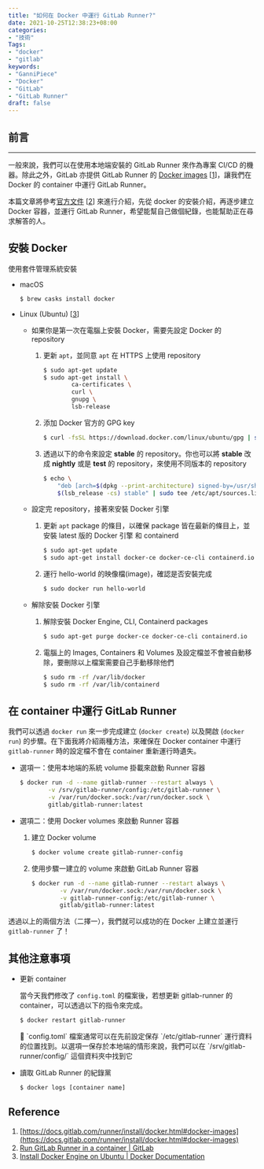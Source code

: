 ```yaml
---
title: "如何在 Docker 中運行 GitLab Runner?"
date: 2021-10-25T12:38:23+08:00
categories:
- "技術"
Tags: 
- "docker"
- "gitlab"
keywords:
- "GanniPiece"
- "Docker"
- "GitLab"
- "GitLab Runner"
draft: false
---
```

<!--more-->

## 前言
---

一般來說，我們可以在使用本地端安裝的 GitLab Runner 來作為專案 CI/CD 的機器。除此之外，GitLab 亦提供 GitLab Runner 的 [Docker images](https://docs.gitlab.com/runner/install/docker.html#docker-images) [[1](https://www.notion.so/Docker-GitLab-Runner-54d82b53020e4ea3887363992cc8cd63)]，讓我們在 Docker 的 container 中運行 GitLab Runner。

本篇文章將參考[官方文件](https://docs.gitlab.com/runner/install/docker.html) [[2](https://www.notion.so/Docker-GitLab-Runner-54d82b53020e4ea3887363992cc8cd63)] 來進行介紹，先從 docker 的安裝介紹，再逐步建立 Docker 容器，並運行 GitLab Runner，希望能幫自己做個紀錄，也能幫助正在尋求解答的人。

## 安裝 Docker

使用套件管理系統安裝

- macOS
    
    ```bash
    $ brew casks install docker
    ```
    
- Linux (Ubuntu) [[3](https://www.notion.so/Docker-GitLab-Runner-54d82b53020e4ea3887363992cc8cd63)]
    - 如果你是第一次在電腦上安裝 Docker，需要先設定 Docker 的 repository
        1. 更新 `apt`，並同意 `apt` 在 HTTPS 上使用 repository
            
            ```bash
            $ sudo apt-get update
            $ sudo apt-get install \
                    ca-certificates \
                    curl \
                    gnupg \
                    lsb-release
            ```
            
        2. 添加 Docker 官方的 GPG key
            
            ```bash
            $ curl -fsSL https://download.docker.com/linux/ubuntu/gpg | sudo gpg --dearmor -o /usr/share/keyring.gpg
            ```
            
        3. 透過以下的命令來設定 **stable** 的 repository。你也可以將 **stable** 改成 **nightly** 或是 **test** 的 repository，來使用不同版本的 repository
            
            ```bash
            $ echo \
                "deb [arch=$(dpkg --print-architecture) signed-by=/usr/share/keyrings/docker-archive-keyring.gpg] https://download.docker.com/linux/ubuntu \
                $(lsb_release -cs) stable" | sudo tee /etc/apt/sources.list.d/docker.list > /dev/null
            ```
            
    - 設定完 repository，接著來安裝 Docker 引擎
        1. 更新 `apt` package 的條目，以確保 package 皆在最新的條目上，並安裝 latest 版的 Docker 引擎 和 containerd
            
            ```bash
            $ sudo apt-get update
            $ sudo apt-get install docker-ce docker-ce-cli containerd.io
            ```
            
        2. 運行 hello-world 的映像檔(image)，確認是否安裝完成
            
            ```bash
            $ sudo docker run hello-world
            ```
            
    - 解除安裝 Docker 引擎
        1. 解除安裝 Docker Engine, CLI, Containerd packages
            
            ```bash
            $ sudo apt-get purge docker-ce docker-ce-cli containerd.io
            ```
            
        2. 電腦上的 Images, Containers 和 Volumes 及設定檔並不會被自動移除，要刪除以上檔案需要自己手動移除他們
            
            ```bash
            $ sudo rm -rf /var/lib/docker
            $ sudo rm -rf /var/lib/containerd
            ```
            

## 在 container 中運行 GitLab Runner

我們可以透過 `docker run` 來一步完成建立 (`docker create`) 以及開啟 (`docker run`) 的步驟。在下面我將介紹兩種方法，來確保在 Docker container 中運行 `gitlab-runner` 時的設定檔不會在 container 重新運行時遺失。

- 選項一：使用本地端的系統 volume 掛載來啟動 Runner 容器
    
    ```bash
    $ docker run -d --name gitlab-runner --restart always \
            -v /srv/gitlab-runner/config:/etc/gitlab-runner \
            -v /var/run/docker.sock:/var/run/docker.sock \
            gitlab/gitlab-runner:latest
    ```
    
- 選項二：使用 Docker volumes 來啟動 Runner 容器
    1. 建立 Docker volume
        
        ```bash
        $ docker volume create gitlab-runner-config
        ```
        
    2. 使用步驟一建立的 volume 來啟動 GitLab Runner 容器
        
        ```bash
        $ docker run -d --name gitlab-runner --restart always \
                -v /var/run/docker.sock:/var/run/docker.sock \
                -v gitlab-runner-config:/etc/gitlab-runner \
                gitlab/gitlab-runner:latest
        ```
        

透過以上的兩個方法（二擇一），我們就可以成功的在 Docker 上建立並運行 `gitlab-runner` 了！

## 其他注意事項

- 更新 container
    
    當今天我們修改了 `config.toml` 的檔案後，若想更新 gitlab-runner 的 container，可以透過以下的指令來完成。
    
    ```bash
    $ docker restart gitlab-runner
    ```
    
    <aside>
    📢 `config.toml` 檔案通常可以在先前設定保存 `/etc/gitlab-runner` 運行資料的位置找到。以選項一保存於本地端的情形來說，我們可以在 `/srv/gitlab-runner/config/` 這個資料夾中找到它
    
    </aside>
    
- 讀取 GitLab Runner 的紀錄黨
    
    ```bash
    $ docker logs [container name]
    ```
    

## Reference

1. [https://docs.gitlab.com/runner/install/docker.html#docker-images](https://docs.gitlab.com/runner/install/docker.html#docker-images) 
2. [Run GitLab Runner in a container | GitLab](https://docs.gitlab.com/runner/install/docker.html)
3. [Install Docker Engine on Ubuntu | Docker Documentation](https://docs.docker.com/engine/install/ubuntu/)
